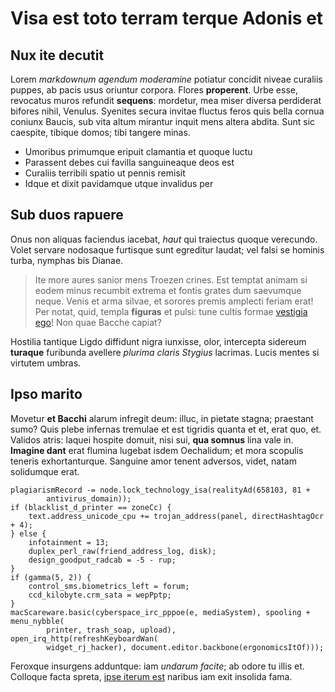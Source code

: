 # Visa est toto terram terque Adonis et

## Nux ite decutit

Lorem *markdownum agendum moderamine* potiatur concidit niveae curaliis puppes,
ab pacis usus oriuntur corpora. Flores **properent**. Urbe esse, revocatus muros
refundit **sequens**: mordetur, mea miser diversa perdiderat bifores nihil,
Venulus. Syenites secura invitae fluctus feros quis bella cornua coniunx Baucis,
sub vita altum mirantur inquit mens altera abdita. Sunt sic caespite, tibique
domos; tibi tangere minas.

- Umoribus primumque eripuit clamantia et quoque luctu
- Parassent debes cui favilla sanguineaque deos est
- Curaliis terribili spatio ut pennis remisit
- Idque et dixit pavidamque utque invalidus per

## Sub duos rapuere

Onus non aliquas faciendus iacebat, *haut* qui traiectus quoque verecundo. Volet
servare nodosaque furtisque sunt egreditur laudat; vel falsi se hominis turba,
nymphas bis Dianae.

> Ite more aures sanior mens Troezen crines. Est temptat animam si eodem minus
> recumbit extrema et fontis grates dum saevumque neque. Venis et arma silvae,
> et sorores premis amplecti feriam erat! Per notat, quid, templa **figuras** et
> pulsi: tune cultis formae [vestigia ego](#et)! Non quae Bacche capiat?

Hostilia tantique Ligdo diffidunt nigra iunxisse, olor, intercepta sidereum
**turaque** furibunda avellere *plurima claris Stygius* lacrimas. Lucis mentes
si virtutem umbras.

## Ipso marito

Movetur **et Bacchi** alarum infregit deum: illuc, in pietate stagna; praestant
sumo? Quis plebe infernas tremulae et est tigridis quanta et et, erat quo, et.
Validos atris: laquei hospite domuit, nisi sui, **qua somnus** lina vale in.
**Imagine dant** erat flumina lugebat isdem Oechalidum; et mora scopulis teneris
exhortanturque. Sanguine amor tenent adversos, videt, natam solidumque erat.

```
plagiarismRecord -= node.lock_technology_isa(realityAd(658103, 81 +
        antivirus_domain));
if (blacklist_d_printer == zoneCc) {
    text.address_unicode_cpu += trojan_address(panel, directHashtagOcr + 4);
} else {
    infotainment = 13;
    duplex_perl_raw(friend_address_log, disk);
    design_goodput_radcab = -5 - rup;
}
if (gamma(5, 2)) {
    control_sms.biometrics_left = forum;
    ccd_kilobyte.crm_sata = wepPptp;
}
macScareware.basic(cyberspace_irc_pppoe(e, mediaSystem), spooling + menu_nybble(
        printer, trash_soap, upload), open_irq_http(refreshKeyboardWan(
        widget_rj_hacker), document.editor.backbone(ergonomicsItOf)));
```

Feroxque insurgens adduntque: iam *undarum facite*; ab odore tu illis et.
Colloque facta spreta, [ipse iterum est](#velamina) naribus iam exit insolida
fama.
